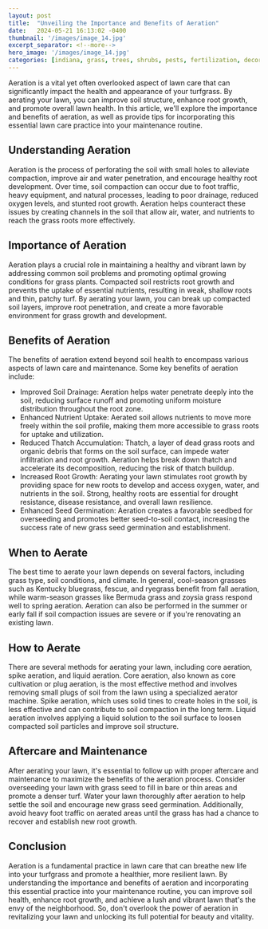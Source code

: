 ```yaml
---
layout: post
title:  "Unveiling the Importance and Benefits of Aeration"
date:   2024-05-21 16:13:02 -0400
thumbnail: '/images/image_14.jpg'
excerpt_separator: <!--more-->
hero_image: '/images/image_14.jpg'
categories: [indiana, grass, trees, shrubs, pests, fertilization, decoration, curb appeal, garden, flowers, recreation]
---
```

Aeration is a vital yet often overlooked aspect of lawn care that can significantly impact the health and appearance of your turfgrass. <!--more-->By aerating your lawn, you can improve soil structure, enhance root growth, and promote overall lawn health. In this article, we'll explore the importance and benefits of aeration, as well as provide tips for incorporating this essential lawn care practice into your maintenance routine.

## Understanding Aeration
Aeration is the process of perforating the soil with small holes to alleviate compaction, improve air and water penetration, and encourage healthy root development. Over time, soil compaction can occur due to foot traffic, heavy equipment, and natural processes, leading to poor drainage, reduced oxygen levels, and stunted root growth. Aeration helps counteract these issues by creating channels in the soil that allow air, water, and nutrients to reach the grass roots more effectively.

## Importance of Aeration
Aeration plays a crucial role in maintaining a healthy and vibrant lawn by addressing common soil problems and promoting optimal growing conditions for grass plants. Compacted soil restricts root growth and prevents the uptake of essential nutrients, resulting in weak, shallow roots and thin, patchy turf. By aerating your lawn, you can break up compacted soil layers, improve root penetration, and create a more favorable environment for grass growth and development.

## Benefits of Aeration
The benefits of aeration extend beyond soil health to encompass various aspects of lawn care and maintenance. Some key benefits of aeration include:
* Improved Soil Drainage: Aeration helps water penetrate deeply into the soil, reducing surface runoff and promoting uniform moisture distribution throughout the root zone.
* Enhanced Nutrient Uptake: Aerated soil allows nutrients to move more freely within the soil profile, making them more accessible to grass roots for uptake and utilization.
* Reduced Thatch Accumulation: Thatch, a layer of dead grass roots and organic debris that forms on the soil surface, can impede water infiltration and root growth. Aeration helps break down thatch and accelerate its decomposition, reducing the risk of thatch buildup.
* Increased Root Growth: Aerating your lawn stimulates root growth by providing space for new roots to develop and access oxygen, water, and nutrients in the soil. Strong, healthy roots are essential for drought resistance, disease resistance, and overall lawn resilience.
* Enhanced Seed Germination: Aeration creates a favorable seedbed for overseeding and promotes better seed-to-soil contact, increasing the success rate of new grass seed germination and establishment.

## When to Aerate
The best time to aerate your lawn depends on several factors, including grass type, soil conditions, and climate. In general, cool-season grasses such as Kentucky bluegrass, fescue, and ryegrass benefit from fall aeration, while warm-season grasses like Bermuda grass and zoysia grass respond well to spring aeration. Aeration can also be performed in the summer or early fall if soil compaction issues are severe or if you're renovating an existing lawn.

## How to Aerate
There are several methods for aerating your lawn, including core aeration, spike aeration, and liquid aeration. Core aeration, also known as core cultivation or plug aeration, is the most effective method and involves removing small plugs of soil from the lawn using a specialized aerator machine. Spike aeration, which uses solid tines to create holes in the soil, is less effective and can contribute to soil compaction in the long term. Liquid aeration involves applying a liquid solution to the soil surface to loosen compacted soil particles and improve soil structure.

## Aftercare and Maintenance
After aerating your lawn, it's essential to follow up with proper aftercare and maintenance to maximize the benefits of the aeration process. Consider overseeding your lawn with grass seed to fill in bare or thin areas and promote a denser turf. Water your lawn thoroughly after aeration to help settle the soil and encourage new grass seed germination. Additionally, avoid heavy foot traffic on aerated areas until the grass has had a chance to recover and establish new root growth.

## Conclusion
Aeration is a fundamental practice in lawn care that can breathe new life into your turfgrass and promote a healthier, more resilient lawn. By understanding the importance and benefits of aeration and incorporating this essential practice into your maintenance routine, you can improve soil health, enhance root growth, and achieve a lush and vibrant lawn that's the envy of the neighborhood. So, don't overlook the power of aeration in revitalizing your lawn and unlocking its full potential for beauty and vitality.
